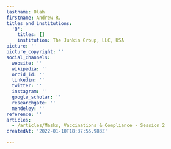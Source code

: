 ```yaml
---
lastname: Olah
firstname: Andrew R.
titles_and_institutions:
  '0':
    titles: []
    institution: The Junkin Group, LLC, USA
picture: ''
picture_copyright: ''
social_channels:
  website: ''
  wikipedia: ''
  orcid_id: ''
  linkedin: ''
  twitter: ''
  instagram: ''
  google_scholar: ''
  researchgate: ''
  mendeley: ''
reference: ''
articles:
  - /articles/Masks, Vaccinations & Compliance - Session 2
createdAt: '2022-01-10T18:37:55.983Z'

---
```

